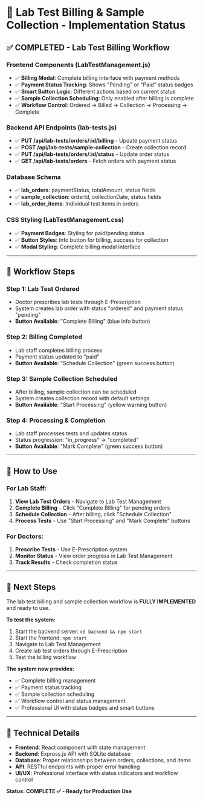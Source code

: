 # 🧪 Lab Test Billing & Sample Collection - Implementation Status

## ✅ **COMPLETED - Lab Test Billing Workflow**

### **Frontend Components (LabTestManagement.js)**
- ✅ **Billing Modal**: Complete billing interface with payment methods
- ✅ **Payment Status Tracking**: Shows "Pending" or "Paid" status badges
- ✅ **Smart Button Logic**: Different actions based on current status
- ✅ **Sample Collection Scheduling**: Only enabled after billing is complete
- ✅ **Workflow Control**: Ordered → Billed → Collection → Processing → Complete

### **Backend API Endpoints (lab-tests.js)**
- ✅ **PUT /api/lab-tests/orders/:id/billing** - Update payment status
- ✅ **POST /api/lab-tests/sample-collection** - Create collection record
- ✅ **PUT /api/lab-tests/orders/:id/status** - Update order status
- ✅ **GET /api/lab-tests/orders** - Fetch orders with payment status

### **Database Schema**
- ✅ **lab_orders**: paymentStatus, totalAmount, status fields
- ✅ **sample_collection**: orderId, collectionDate, status fields
- ✅ **lab_order_items**: Individual test items in orders

### **CSS Styling (LabTestManagement.css)**
- ✅ **Payment Badges**: Styling for paid/pending status
- ✅ **Button Styles**: Info button for billing, success for collection
- ✅ **Modal Styling**: Complete billing modal interface

---

## 🔄 **Workflow Steps**

### **Step 1: Lab Test Ordered**
- Doctor prescribes lab tests through E-Prescription
- System creates lab order with status "ordered" and payment status "pending"
- **Button Available**: "Complete Billing" (blue info button)

### **Step 2: Billing Completed**
- Lab staff completes billing process
- Payment status updated to "paid"
- **Button Available**: "Schedule Collection" (green success button)

### **Step 3: Sample Collection Scheduled**
- After billing, sample collection can be scheduled
- System creates collection record with default settings
- **Button Available**: "Start Processing" (yellow warning button)

### **Step 4: Processing & Completion**
- Lab staff processes tests and updates status
- Status progression: "in_progress" → "completed"
- **Button Available**: "Mark Complete" (green success button)

---

## 🎯 **How to Use**

### **For Lab Staff:**
1. **View Lab Test Orders** - Navigate to Lab Test Management
2. **Complete Billing** - Click "Complete Billing" for pending orders
3. **Schedule Collection** - After billing, click "Schedule Collection"
4. **Process Tests** - Use "Start Processing" and "Mark Complete" buttons

### **For Doctors:**
1. **Prescribe Tests** - Use E-Prescription system
2. **Monitor Status** - View order progress in Lab Test Management
3. **Track Results** - Check completion status

---

## 🚀 **Next Steps**

The lab test billing and sample collection workflow is **FULLY IMPLEMENTED** and ready to use. 

**To test the system:**
1. Start the backend server: `cd backend && npm start`
2. Start the frontend: `npm start`
3. Navigate to Lab Test Management
4. Create lab test orders through E-Prescription
5. Test the billing workflow

**The system now provides:**
- ✅ Complete billing management
- ✅ Payment status tracking
- ✅ Sample collection scheduling
- ✅ Workflow control and status management
- ✅ Professional UI with status badges and smart buttons

---

## 🔧 **Technical Details**

- **Frontend**: React component with state management
- **Backend**: Express.js API with SQLite database
- **Database**: Proper relationships between orders, collections, and items
- **API**: RESTful endpoints with proper error handling
- **UI/UX**: Professional interface with status indicators and workflow control

**Status: COMPLETE ✅ - Ready for Production Use**
